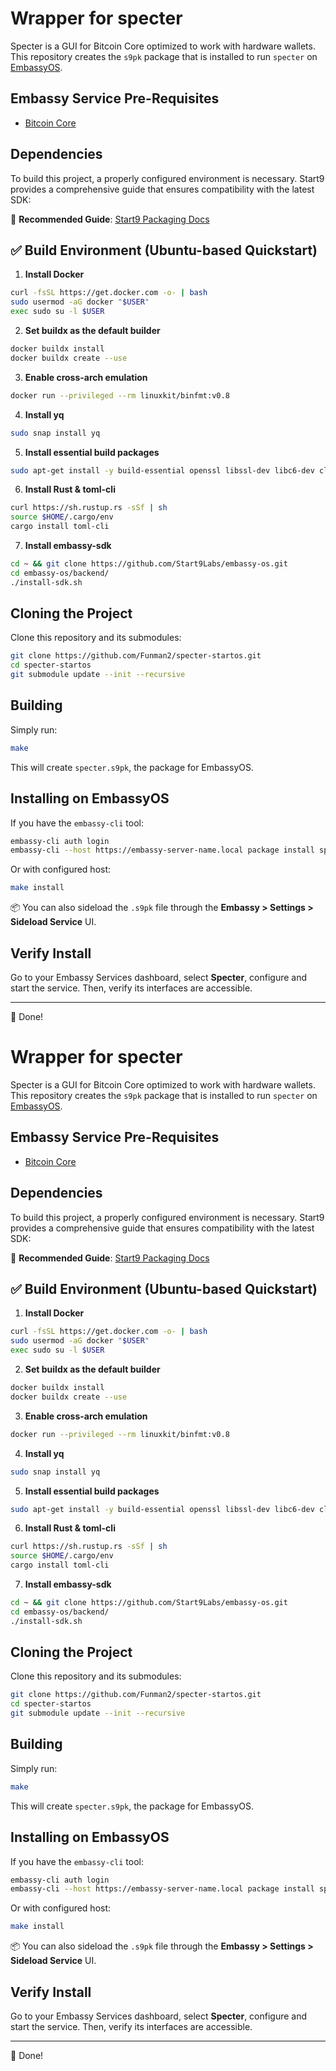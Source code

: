 # Wrapper for specter

Specter is a GUI for Bitcoin Core optimized to work with hardware wallets. This repository creates the `s9pk` package that is installed to run `specter` on [EmbassyOS](https://github.com/Start9Labs/embassy-os/).

## Embassy Service Pre-Requisites

- [Bitcoin Core](https://github.com/Start9Labs/bitcoind-wrapper)

## Dependencies

To build this project, a properly configured environment is necessary. Start9 provides a comprehensive guide that ensures compatibility with the latest SDK:

🔗 **Recommended Guide**: [Start9 Packaging Docs](https://docs.start9.com/0.3.5.x/developer-docs/packaging)

## ✅ Build Environment (Ubuntu-based Quickstart)

1. **Install Docker**
```bash
curl -fsSL https://get.docker.com -o- | bash
sudo usermod -aG docker "$USER"
exec sudo su -l $USER
```

2. **Set buildx as the default builder**
```bash
docker buildx install
docker buildx create --use
```

3. **Enable cross-arch emulation**
```bash
docker run --privileged --rm linuxkit/binfmt:v0.8
```

4. **Install yq**
```bash
sudo snap install yq
```

5. **Install essential build packages**
```bash
sudo apt-get install -y build-essential openssl libssl-dev libc6-dev clang libclang-dev ca-certificates
```

6. **Install Rust & toml-cli**
```bash
curl https://sh.rustup.rs -sSf | sh
source $HOME/.cargo/env
cargo install toml-cli
```

7. **Install embassy-sdk**
```bash
cd ~ && git clone https://github.com/Start9Labs/embassy-os.git
cd embassy-os/backend/
./install-sdk.sh
```

## Cloning the Project

Clone this repository and its submodules:
```bash
git clone https://github.com/Funman2/specter-startos.git
cd specter-startos
git submodule update --init --recursive
```

## Building

Simply run:
```bash
make
```

This will create `specter.s9pk`, the package for EmbassyOS.

## Installing on EmbassyOS

If you have the `embassy-cli` tool:

```bash
embassy-cli auth login
embassy-cli --host https://embassy-server-name.local package install specter.s9pk
```

Or with configured host:
```bash
make install
```

📦 You can also sideload the `.s9pk` file through the **Embassy > Settings > Sideload Service** UI.

## Verify Install

Go to your Embassy Services dashboard, select **Specter**, configure and start the service. Then, verify its interfaces are accessible.

---

🎉 Done!

# Wrapper for specter

Specter is a GUI for Bitcoin Core optimized to work with hardware wallets. This repository creates the `s9pk` package that is installed to run `specter` on [EmbassyOS](https://github.com/Start9Labs/embassy-os/).

## Embassy Service Pre-Requisites

- [Bitcoin Core](https://github.com/Start9Labs/bitcoind-wrapper)

## Dependencies

To build this project, a properly configured environment is necessary. Start9 provides a comprehensive guide that ensures compatibility with the latest SDK:

🔗 **Recommended Guide**: [Start9 Packaging Docs](https://docs.start9.com/0.3.5.x/developer-docs/packaging)

## ✅ Build Environment (Ubuntu-based Quickstart)

1. **Install Docker**
```bash
curl -fsSL https://get.docker.com -o- | bash
sudo usermod -aG docker "$USER"
exec sudo su -l $USER
```

2. **Set buildx as the default builder**
```bash
docker buildx install
docker buildx create --use
```

3. **Enable cross-arch emulation**
```bash
docker run --privileged --rm linuxkit/binfmt:v0.8
```

4. **Install yq**
```bash
sudo snap install yq
```

5. **Install essential build packages**
```bash
sudo apt-get install -y build-essential openssl libssl-dev libc6-dev clang libclang-dev ca-certificates
```

6. **Install Rust & toml-cli**
```bash
curl https://sh.rustup.rs -sSf | sh
source $HOME/.cargo/env
cargo install toml-cli
```

7. **Install embassy-sdk**
```bash
cd ~ && git clone https://github.com/Start9Labs/embassy-os.git
cd embassy-os/backend/
./install-sdk.sh
```

## Cloning the Project

Clone this repository and its submodules:
```bash
git clone https://github.com/Funman2/specter-startos.git
cd specter-startos
git submodule update --init --recursive
```

## Building

Simply run:
```bash
make
```

This will create `specter.s9pk`, the package for EmbassyOS.

## Installing on EmbassyOS

If you have the `embassy-cli` tool:

```bash
embassy-cli auth login
embassy-cli --host https://embassy-server-name.local package install specter.s9pk
```

Or with configured host:
```bash
make install
```

📦 You can also sideload the `.s9pk` file through the **Embassy > Settings > Sideload Service** UI.

## Verify Install

Go to your Embassy Services dashboard, select **Specter**, configure and start the service. Then, verify its interfaces are accessible.

---

🎉 Done!


